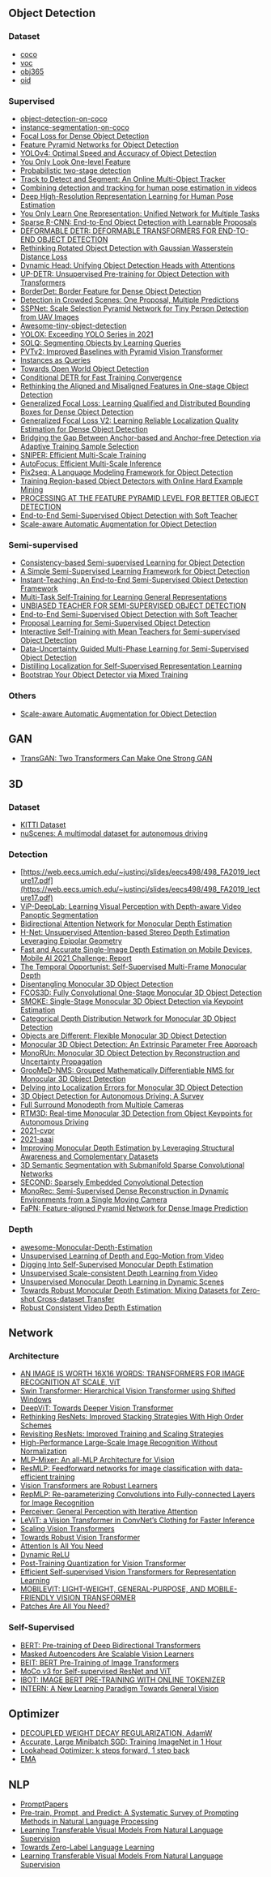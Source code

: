 

## Object Detection
### Dataset
- [coco]()
- [voc]()
- [obj365]()
- [oid]()

### Supervised
- [object-detection-on-coco](https://paperswithcode.com/sota/object-detection-on-coco)
- [instance-segmentation-on-coco](https://paperswithcode.com/sota/instance-segmentation-on-coco)
- [Focal Loss for Dense Object Detection](./1708.02002.pdf)
- [Feature Pyramid Networks for Object Detection](./1612.03144.pdf)
- [YOLOv4: Optimal Speed and Accuracy of Object Detection](./2004.10934.pdf)
- [You Only Look One-level Feature](./2103.09460.pdf)
- [Probabilistic two-stage detection](./2103.07461.pdf)
- [Track to Detect and Segment: An Online Multi-Object Tracker](./2103.08808.pdf)
- [Combining detection and tracking for human pose estimation in videos](./2003.13743.pdf)
- [Deep High-Resolution Representation Learning for Human Pose Estimation](./1902.09212.pdf)
- [You Only Learn One Representation: Unified Network for Multiple Tasks](./2105.04206.pdf)
- [Sparse R-CNN: End-to-End Object Detection with Learnable Proposals](./2011.12450.pdf)
- [DEFORMABLE DETR: DEFORMABLE TRANSFORMERS FOR END-TO-END OBJECT DETECTION](./2010.04159.pdf)
- [Rethinking Rotated Object Detection with Gaussian Wasserstein Distance Loss](./2101.11952.pdf)
- [Dynamic Head: Unifying Object Detection Heads with Attentions](https://arxiv.org/pdf/2106.08322.pdf)
- [UP-DETR: Unsupervised Pre-training for Object Detection with Transformers](https://arxiv.org/pdf/2011.09094.pdf)
- [BorderDet: Border Feature for Dense Object Detection](https://arxiv.org/pdf/2007.11056.pdf)
- [Detection in Crowded Scenes: One Proposal, Multiple Predictions](https://arxiv.org/pdf/2003.09163.pdf)
- [SSPNet: Scale Selection Pyramid Network for Tiny Person Detection from UAV Images](https://arxiv.org/pdf/2107.01548.pdf)
- [Awesome-tiny-object-detection](https://github.com/kuanhungchen/awesome-tiny-object-detection)
- [YOLOX: Exceeding YOLO Series in 2021](https://arxiv.org/pdf/2107.08430.pdf)
- [SOLQ: Segmenting Objects by Learning Queries](https://arxiv.org/pdf/2106.02351.pdf)
- [PVTv2: Improved Baselines with Pyramid Vision Transformer](https://arxiv.org/pdf/2106.13797.pdf)
- [Instances as Queries](https://arxiv.org/pdf/2105.01928v3.pdf)
- [Towards Open World Object Detection](https://arxiv.org/pdf/2103.02603.pdf)
- [Conditional DETR for Fast Training Convergence](https://github.com/Atten4Vis/ConditionalDETR)
- [Rethinking the Aligned and Misaligned Features in One-stage Object Detection](https://arxiv.org/pdf/2108.12176v1.pdf)
- [Generalized Focal Loss: Learning Qualified and Distributed Bounding Boxes for Dense Object Detection](https://arxiv.org/pdf/2006.04388.pdf)
- [Generalized Focal Loss V2: Learning Reliable Localization Quality Estimation for Dense Object Detection](https://arxiv.org/pdf/2011.12885.pdf)
- [Bridging the Gap Between Anchor-based and Anchor-free Detection via Adaptive Training Sample Selection](https://arxiv.org/pdf/1912.02424.pdf)
- [SNIPER: Efficient Multi-Scale Training](https://arxiv.org/pdf/1805.09300v3.pdf)
- [AutoFocus: Efficient Multi-Scale Inference]()
- [Pix2seq: A Language Modeling Framework for Object Detection]()
- [Training Region-based Object Detectors with Online Hard Example Mining](https://arxiv.org/pdf/1604.03540.pdf)
- [PROCESSING AT THE FEATURE PYRAMID LEVEL FOR BETTER OBJECT DETECTION](https://arxiv.org/pdf/2110.04004v1.pdf)
- [End-to-End Semi-Supervised Object Detection with Soft Teacher](https://arxiv.org/pdf/2106.09018v3.pdf)
- [Scale-aware Automatic Augmentation for Object Detection](https://arxiv.org/pdf/2103.17220.pdf)


### Semi-supervised
- [Consistency-based Semi-supervised Learning for Object Detection](https://papers.nips.cc/paper/2019/file/d0f4dae80c3d0277922f8371d5827292-Paper.pdf)
- [A Simple Semi-Supervised Learning Framework for Object Detection](https://arxiv.org/pdf/2005.04757.pdf)
- [Instant-Teaching: An End-to-End Semi-Supervised Object Detection Framework
](https://arxiv.org/pdf/2103.11402.pdf)
- [Multi-Task Self-Training for Learning General Representations](https://arxiv.org/pdf/2108.11353.pdf)
- [UNBIASED TEACHER FOR SEMI-SUPERVISED OBJECT DETECTION](https://arxiv.org/pdf/2102.09480.pdf)
- [End-to-End Semi-Supervised Object Detection with Soft Teacher](https://github.com/microsoft/SoftTeacher)
- [Proposal Learning for Semi-Supervised Object Detection](https://openaccess.thecvf.com/content/WACV2021/papers/Tang_Proposal_Learning_for_Semi-Supervised_Object_Detection_WACV_2021_paper.pdf)
- [Interactive Self-Training with Mean Teachers for Semi-supervised Object Detection](https://openaccess.thecvf.com/content/CVPR2021/papers/Yang_Interactive_Self-Training_With_Mean_Teachers_for_Semi-Supervised_Object_Detection_CVPR_2021_paper.pdf)
- [Data-Uncertainty Guided Multi-Phase Learning for Semi-Supervised Object Detection]()
- [Distilling Localization for Self-Supervised Representation Learning](./2004.06638.pdf)
- [Bootstrap Your Object Detector via Mixed Training](https://arxiv.org/pdf/2111.03056.pdf)

### Others
- [Scale-aware Automatic Augmentation for Object Detection]()


## GAN
- [TransGAN: Two Transformers Can Make One Strong GAN](./2102.07074.pdf)



## 3D
### Dataset
- [KITTI Dataset](http://www.cvlibs.net/publications/Geiger2013IJRR.pdf)
- [nuScenes: A multimodal dataset for autonomous driving](https://arxiv.org/pdf/1903.11027.pdf)

### Detection
- [https://web.eecs.umich.edu/~justincj/slides/eecs498/498_FA2019_lecture17.pdf](https://web.eecs.umich.edu/~justincj/slides/eecs498/498_FA2019_lecture17.pdf)
- [ViP-DeepLab: Learning Visual Perception with Depth-aware Video Panoptic Segmentation](https://arxiv.org/pdf/2012.05258.pdf)
- [Bidirectional Attention Network for Monocular Depth Estimation](https://arxiv.org/pdf/2009.00743.pdf)
- [H-Net: Unsupervised Attention-based Stereo Depth Estimation Leveraging Epipolar Geometry](./2104.11288.pdf)
- [Fast and Accurate Single-Image Depth Estimation on Mobile Devices, Mobile AI 2021 Challenge: Report](./2105.08630.pdf)
- [The Temporal Opportunist: Self-Supervised Multi-Frame Monocular Depth](https://arxiv.org/pdf/2104.14540.pdf)
- [Disentangling Monocular 3D Object Detection](https://arxiv.org/pdf/1905.12365.pdf)
- [FCOS3D: Fully Convolutional One-Stage Monocular 3D Object Detection](https://arxiv.org/pdf/2104.10956.pdf)
- [SMOKE: Single-Stage Monocular 3D Object Detection via Keypoint Estimation](https://arxiv.org/pdf/2002.10111.pdf)
- [Categorical Depth Distribution Network for Monocular 3D Object Detection](https://arxiv.org/pdf/2103.01100.pdf)
- [Objects are Different: Flexible Monocular 3D Object Detection](https://arxiv.org/pdf/2104.02323.pdf)
- [Monocular 3D Object Detection: An Extrinsic Parameter Free Approach](https://openaccess.thecvf.com/content/CVPR2021/papers/Zhou_Monocular_3D_Object_Detection_An_Extrinsic_Parameter_Free_Approach_CVPR_2021_paper.pdf)
- [MonoRUn: Monocular 3D Object Detection by Reconstruction and Uncertainty Propagation](https://openaccess.thecvf.com/content/CVPR2021/papers/Chen_MonoRUn_Monocular_3D_Object_Detection_by_Reconstruction_and_Uncertainty_Propagation_CVPR_2021_paper.pdf)
- [GrooMeD-NMS: Grouped Mathematically Differentiable NMS for Monocular 3D Object Detection](https://openaccess.thecvf.com/content/CVPR2021/papers/Kumar_GrooMeD-NMS_Grouped_Mathematically_Differentiable_NMS_for_Monocular_3D_Object_Detection_CVPR_2021_paper.pdf)
- [Delving into Localization Errors for Monocular 3D Object Detection](https://openaccess.thecvf.com/content/CVPR2021/papers/Ma_Delving_Into_Localization_Errors_for_Monocular_3D_Object_Detection_CVPR_2021_paper.pdf)
- [3D Object Detection for Autonomous Driving: A Survey](https://arxiv.org/pdf/2106.10823.pdf)
- [Full Surround Monodepth from Multiple Cameras](https://arxiv.org/pdf/2104.00152.pdf)
- [RTM3D: Real-time Monocular 3D Detection from Object Keypoints for Autonomous Driving](https://arxiv.org/pdf/2001.03343.pdf)
- [2021-cvpr](https://zhuanlan.zhihu.com/p/389319123)
- [2021-aaai](https://zhuanlan.zhihu.com/p/345240056)
- [Improving Monocular Depth Estimation by Leveraging Structural Awareness and Complementary Datasets](https://arxiv.org/pdf/2007.11256.pdf)
- [3D Semantic Segmentation with Submanifold Sparse Convolutional Networks](https://arxiv.org/pdf/1711.10275.pdf)
- [SECOND: Sparsely Embedded Convolutional Detection](https://pdfs.semanticscholar.org/5125/a16039cabc6320c908a4764f32596e018ad3.pdf)
- [MonoRec: Semi-Supervised Dense Reconstruction in Dynamic Environments from a Single Moving Camera](https://arxiv.org/pdf/2011.11814.pdf)
- [FaPN: Feature-aligned Pyramid Network for Dense Image Prediction](https://arxiv.org/pdf/2108.07058.pdf)


### Depth
- [awesome-Monocular-Depth-Estimation](https://github.com/paprrik/awesome-Monocular-Depth-Estimation)
- [Unsupervised Learning of Depth and Ego-Motion from Video](https://openaccess.thecvf.com/content_cvpr_2017/papers/Zhou_Unsupervised_Learning_of_CVPR_2017_paper.pdf)
- [Digging Into Self-Supervised Monocular Depth Estimation](https://arxiv.org/pdf/1806.01260.pdf)
- [Unsupervised Scale-consistent Depth Learning from Video](https://arxiv.org/pdf/2105.11610.pdf)
- [Unsupervised Monocular Depth Learning in Dynamic Scenes](https://arxiv.org/pdf/2010.16404.pdf)
- [Towards Robust Monocular Depth Estimation: Mixing Datasets for Zero-shot Cross-dataset Transfer](https://arxiv.org/pdf/1907.01341.pdf)
- [Robust Consistent Video Depth Estimation](https://github.com/facebookresearch/robust_cvd)


## Network
### Architecture
- [AN IMAGE IS WORTH 16X16 WORDS: TRANSFORMERS FOR IMAGE RECOGNITION AT SCALE, ViT](./2010.11929.pdf)
- [Swin Transformer: Hierarchical Vision Transformer using Shifted Windows](./2103.14030.pdf)
- [DeepViT: Towards Deeper Vision Transformer](./2103.11886.pdf)
- [Rethinking ResNets: Improved Stacking Strategies With High Order Schemes](./2103.15244.pdf)
- [Revisiting ResNets: Improved Training and Scaling Strategies](./2103.07579.pdf)
- [High-Performance Large-Scale Image Recognition Without Normalization](./2102.06171.pdf)
- [MLP-Mixer: An all-MLP Architecture for Vision](./2105.01601.pdf)
- [ResMLP: Feedforward networks for image classification with data-efficient training](./2105.03404.pdf)
- [Vision Transformers are Robust Learners](./2105.07581.pdf)
- [RepMLP: Re-parameterizing Convolutions into Fully-connected Layers for Image Recognition](./2105.01883.pdf)
- [Perceiver: General Perception with Iterative Attention](./2103.03206.pdf)
- [LeViT: a Vision Transformer in ConvNet’s Clothing for Faster Inference](./2104.01136.pdf)
- [Scaling Vision Transformers](./2106.04560.pdf)
- [Towards Robust Vision Transformer](./2105.07926.pdf)
- [Attention Is All You Need](https://arxiv.org/pdf/1706.03762.pdf)
- [Dynamic ReLU](https://arxiv.org/pdf/2003.10027.pdf)
- [Post-Training Quantization for Vision Transformer](https://arxiv.org/pdf/2106.14156.pdf)
- [Efficient Self-supervised Vision Transformers for Representation Learning
](https://arxiv.org/pdf/2106.09785.pdf)
- [MOBILEVIT: LIGHT-WEIGHT, GENERAL-PURPOSE, AND MOBILE-FRIENDLY VISION TRANSFORMER](https://arxiv.org/pdf/2110.02178.pdf)
- [Patches Are All You Need?](https://openreview.net/pdf?id=TVHS5Y4dNvM)

### Self-Supervised
- [BERT: Pre-training of Deep Bidirectional Transformers](https://arxiv.org/pdf/1810.04805.pdf)
- [Masked Autoencoders Are Scalable Vision Learners](https://arxiv.org/pdf/2111.06377.pdf)
- [BEIT: BERT Pre-Training of Image Transformers](https://arxiv.org/pdf/2106.08254.pdf)
- [MoCo v3 for Self-supervised ResNet and ViT](https://github.com/facebookresearch/moco-v3)
- [IBOT: IMAGE BERT PRE-TRAINING WITH ONLINE TOKENIZER](https://arxiv.org/pdf/2111.07832.pdf)
- [INTERN: A New Learning Paradigm Towards General Vision](https://arxiv.org/pdf/2111.08687.pdf)


## Optimizer
- [DECOUPLED WEIGHT DECAY REGULARIZATION, AdamW](./1711.05101.pdf)
- [Accurate, Large Minibatch SGD: Training ImageNet in 1 Hour](https://arxiv.org/pdf/1706.02677.pdf)
- [Lookahead Optimizer: k steps forward, 1 step back](https://arxiv.org/pdf/1907.08610.pdf)
- [EMA](https://zhuanlan.zhihu.com/p/68748778)


## NLP
- [PromptPapers](https://github.com/thunlp/PromptPapers)
- [Pre-train, Prompt, and Predict: A Systematic Survey of Prompting Methods in Natural Language Processing](https://arxiv.org/pdf/2107.13586.pdf)
- [Learning Transferable Visual Models From Natural Language Supervision](https://arxiv.org/pdf/2103.00020.pdf)
- [Towards Zero-Label Language Learning](https://arxiv.org/pdf/2109.09193.pdf)
- [Learning Transferable Visual Models From Natural Language Supervision](https://arxiv.org/pdf/2103.00020.pdf)

